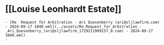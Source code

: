 # [[Louise Leonhardt Estate]]
	- [Re  Request for Arbitration - Ari Quesenberry (ari@sljlawfirm.com) - 2024-09-17 1040.eml](../assets/Re_Request_for_Arbitration_-_Ari_Quesenberry_(ari@sljlawfirm_1729211909157_0.com) - 2024-09-17 1040.eml)
	-